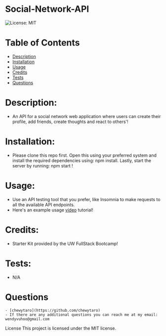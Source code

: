 # Social-Network-API

  ![License: MIT](https://img.shields.io/badge/License-MIT-yellow.svg)

  # Table of Contents

- [Description](#description)
- [Installation](#installation)
- [Usage](#usage)
- [Credits](#credits)
- [Tests](#tests)
- [Questions](#questions)
    
# Description:
  - An API for a social network web application where users can create their profile, add friends, create thoughts and react to others'!  

# Installation: 
  - Please clone this repo first. Open this using your preferred system and install the required dependencies using: npm install. Lastly, start the server by running: npm start !

# Usage:
  - Use an API testing tool that you prefer, like Insomnia to make requests to all the available API endpoints.
  - Here's an example usage [video](https://drive.google.com/file/d/16zA8rbdTcJ4blLvlA3Eun3m8mqAp_ypx/view) tutorial!
    
# Credits:
  - Starter Kit provided by the UW FullStack Bootcamp!
    
# Tests:
  - N/A
    
# Questions
    
    - [chewytaro](https://github.com/chewytaro)
    - If there are any additional questions you can reach me at my email: 
    wendyvuhoo@gmail.com


License
  This project is licensed under the MIT license.